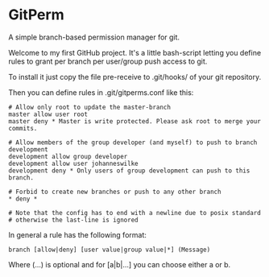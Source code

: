 # GitPerm
A simple branch-based permission manager for git.

Welcome to my first GitHub project.
It's a little bash-script letting you define rules to grant per branch per user/group push access to git.

To install it just copy the file pre-receive to .git/hooks/ of your git repository.

Then you can define rules in .git/gitperms.conf like this: 

    # Allow only root to update the master-branch
    master allow user root
    master deny * Master is write protected. Please ask root to merge your commits.
    
    # Allow members of the group developer (and myself) to push to branch development
    development allow group developer
    development allow user johanneswilke 
    development deny * Only users of group development can push to this branch.
    
    # Forbid to create new branches or push to any other branch
    * deny *
    
    # Note that the config has to end with a newline due to posix standard
    # otherwise the last-line is ignored
    

In general a rule has the following format:

    branch [allow|deny] [user value|group value|*] (Message)

Where (...) is optional and for [a|b|...] you can choose either a or b.